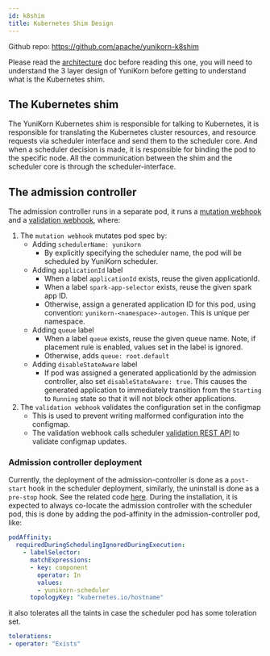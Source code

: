 ```yaml
---
id: k8shim
title: Kubernetes Shim Design
---
```


<!--
Licensed to the Apache Software Foundation (ASF) under one
or more contributor license agreements.  See the NOTICE file
distributed with this work for additional information
regarding copyright ownership.  The ASF licenses this file
to you under the Apache License, Version 2.0 (the
"License"); you may not use this file except in compliance
with the License.  You may obtain a copy of the License at

  http://www.apache.org/licenses/LICENSE-2.0

Unless required by applicable law or agreed to in writing,
software distributed under the License is distributed on an
"AS IS" BASIS, WITHOUT WARRANTIES OR CONDITIONS OF ANY
KIND, either express or implied.  See the License for the
specific language governing permissions and limitations
under the License.
-->

Github repo: https://github.com/apache/yunikorn-k8shim

Please read the [architecture](architecture.md) doc before reading this one, you will need to understand
the 3 layer design of YuniKorn before getting to understand what is the Kubernetes shim.

## The Kubernetes shim

The YuniKorn Kubernetes shim is responsible for talking to Kubernetes, it is responsible for translating the Kubernetes
cluster resources, and resource requests via scheduler interface and send them to the scheduler core.
And when a scheduler decision is made, it is responsible for binding the pod to the specific node. All the communication
between the shim and the scheduler core is through the scheduler-interface.

## The admission controller

The admission controller runs in a separate pod, it runs a
[mutation webhook](https://kubernetes.io/docs/reference/access-authn-authz/admission-controllers/#validatingadmissionwebhook)
and a [validation webhook](https://kubernetes.io/docs/reference/access-authn-authz/admission-controllers/#validatingadmissionwebhook), where:

1. The `mutation webhook` mutates pod spec by:
   - Adding `schedulerName: yunikorn`
     - By explicitly specifying the scheduler name, the pod will be scheduled by YuniKorn scheduler.
   - Adding `applicationId` label
     - When a label `applicationId` exists, reuse the given applicationId.
     - When a label `spark-app-selector` exists, reuse the given spark app ID.
     - Otherwise, assign a generated application ID for this pod, using convention: `yunikorn-<namespace>-autogen`. This is unique per namespace.
   - Adding `queue` label
     - When a label `queue` exists, reuse the given queue name. Note, if placement rule is enabled, values set in the label is ignored.
     - Otherwise, adds `queue: root.default`
   - Adding `disableStateAware` label
     - If pod was assigned a generated applicationId by the admission controller, also set `disableStateAware: true`. This causes the generated application
       to immediately transition from the `Starting` to `Running` state so that it will not block other applications.
2. The `validation webhook` validates the configuration set in the configmap
   - This is used to prevent writing malformed configuration into the configmap.
   - The validation webhook calls scheduler [validation REST API](api/scheduler.md#configuration-validation) to validate configmap updates.

### Admission controller deployment

Currently, the deployment of the admission-controller is done as a `post-start` hook in the scheduler deployment, similarly, the
uninstall is done as a `pre-stop` hook. See the related code [here](https://github.com/apache/yunikorn-release/blob/56e580af24ed3433e7d73d9ea556b19ad7b74337/helm-charts/yunikorn/templates/deployment.yaml#L80-L85).
During the installation, it is expected to always co-locate the admission controller with the scheduler pod, this is done
by adding the pod-affinity in the admission-controller pod, like:

```yaml
podAffinity:
  requiredDuringSchedulingIgnoredDuringExecution:
    - labelSelector:
      matchExpressions:
      - key: component
        operator: In
        values:
        - yunikorn-scheduler
      topologyKey: "kubernetes.io/hostname"
```

it also tolerates all the taints in case the scheduler pod has some toleration set.

```yaml
tolerations:
- operator: "Exists"
```


